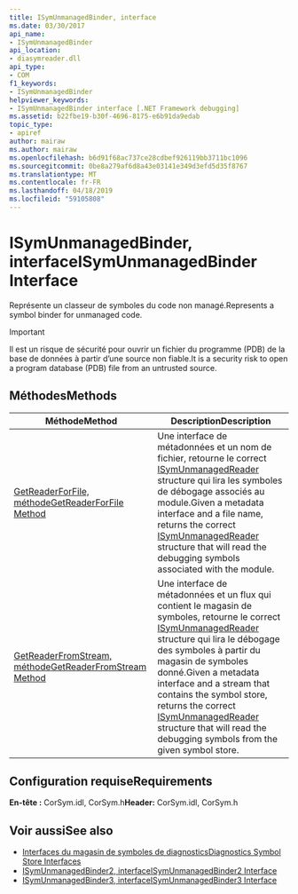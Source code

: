 ```yaml
---
title: ISymUnmanagedBinder, interface
ms.date: 03/30/2017
api_name:
- ISymUnmanagedBinder
api_location:
- diasymreader.dll
api_type:
- COM
f1_keywords:
- ISymUnmanagedBinder
helpviewer_keywords:
- ISymUnmanagedBinder interface [.NET Framework debugging]
ms.assetid: b22fbe19-b30f-4696-8175-e6b91da9edab
topic_type:
- apiref
author: mairaw
ms.author: mairaw
ms.openlocfilehash: b6d91f68ac737ce28cdbef926119bb3711bc1096
ms.sourcegitcommit: 0be8a279af6d8a43e03141e349d3efd5d35f8767
ms.translationtype: MT
ms.contentlocale: fr-FR
ms.lasthandoff: 04/18/2019
ms.locfileid: "59105808"
---
```

# <a name="isymunmanagedbinder-interface"></a><span data-ttu-id="7b5dc-102">ISymUnmanagedBinder, interface</span><span class="sxs-lookup"><span data-stu-id="7b5dc-102">ISymUnmanagedBinder Interface</span></span>
<span data-ttu-id="7b5dc-103">Représente un classeur de symboles du code non managé.</span><span class="sxs-lookup"><span data-stu-id="7b5dc-103">Represents a symbol binder for unmanaged code.</span></span>  
  
> [!IMPORTANT]
>  <span data-ttu-id="7b5dc-104">Il est un risque de sécurité pour ouvrir un fichier du programme (PDB) de la base de données à partir d’une source non fiable.</span><span class="sxs-lookup"><span data-stu-id="7b5dc-104">It is a security risk to open a program database (PDB) file from an untrusted source.</span></span>  
  
## <a name="methods"></a><span data-ttu-id="7b5dc-105">Méthodes</span><span class="sxs-lookup"><span data-stu-id="7b5dc-105">Methods</span></span>  
  
|<span data-ttu-id="7b5dc-106">Méthode</span><span class="sxs-lookup"><span data-stu-id="7b5dc-106">Method</span></span>|<span data-ttu-id="7b5dc-107">Description</span><span class="sxs-lookup"><span data-stu-id="7b5dc-107">Description</span></span>|  
|------------|-----------------|  
|[<span data-ttu-id="7b5dc-108">GetReaderForFile, méthode</span><span class="sxs-lookup"><span data-stu-id="7b5dc-108">GetReaderForFile Method</span></span>](../../../../docs/framework/unmanaged-api/diagnostics/isymunmanagedbinder-getreaderforfile-method.md)|<span data-ttu-id="7b5dc-109">Une interface de métadonnées et un nom de fichier, retourne le correct [ISymUnmanagedReader](isymunmanagedreader-interface.md) structure qui lira les symboles de débogage associés au module.</span><span class="sxs-lookup"><span data-stu-id="7b5dc-109">Given a metadata interface and a file name, returns the correct [ISymUnmanagedReader](isymunmanagedreader-interface.md) structure that will read the debugging symbols associated with the module.</span></span>|  
|[<span data-ttu-id="7b5dc-110">GetReaderFromStream, méthode</span><span class="sxs-lookup"><span data-stu-id="7b5dc-110">GetReaderFromStream Method</span></span>](../../../../docs/framework/unmanaged-api/diagnostics/isymunmanagedbinder-getreaderfromstream-method.md)|<span data-ttu-id="7b5dc-111">Une interface de métadonnées et un flux qui contient le magasin de symboles, retourne le correct [ISymUnmanagedReader](isymunmanagedreader-interface.md) structure qui lira le débogage des symboles à partir du magasin de symboles donné.</span><span class="sxs-lookup"><span data-stu-id="7b5dc-111">Given a metadata interface and a stream that contains the symbol store, returns the correct [ISymUnmanagedReader](isymunmanagedreader-interface.md) structure that will read the debugging symbols from the given symbol store.</span></span>|  
  
## <a name="requirements"></a><span data-ttu-id="7b5dc-112">Configuration requise</span><span class="sxs-lookup"><span data-stu-id="7b5dc-112">Requirements</span></span>  
 <span data-ttu-id="7b5dc-113">**En-tête :** CorSym.idl, CorSym.h</span><span class="sxs-lookup"><span data-stu-id="7b5dc-113">**Header:** CorSym.idl, CorSym.h</span></span>  
  
## <a name="see-also"></a><span data-ttu-id="7b5dc-114">Voir aussi</span><span class="sxs-lookup"><span data-stu-id="7b5dc-114">See also</span></span>

- [<span data-ttu-id="7b5dc-115">Interfaces du magasin de symboles de diagnostics</span><span class="sxs-lookup"><span data-stu-id="7b5dc-115">Diagnostics Symbol Store Interfaces</span></span>](../../../../docs/framework/unmanaged-api/diagnostics/diagnostics-symbol-store-interfaces.md)
- [<span data-ttu-id="7b5dc-116">ISymUnmanagedBinder2, interface</span><span class="sxs-lookup"><span data-stu-id="7b5dc-116">ISymUnmanagedBinder2 Interface</span></span>](../../../../docs/framework/unmanaged-api/diagnostics/isymunmanagedbinder2-interface.md)
- [<span data-ttu-id="7b5dc-117">ISymUnmanagedBinder3, interface</span><span class="sxs-lookup"><span data-stu-id="7b5dc-117">ISymUnmanagedBinder3 Interface</span></span>](../../../../docs/framework/unmanaged-api/diagnostics/isymunmanagedbinder3-interface.md)

